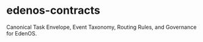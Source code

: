 # edenos-contracts
Canonical Task Envelope, Event Taxonomy, Routing Rules, and Governance for EdenOS.

